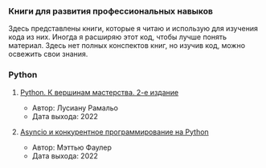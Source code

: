 ### Книги для развития профессиональных навыков

Здесь представлены книги, которые я читаю и использую для изучения кода из них. Иногда я расширяю этот код, чтобы лучше понять материал. Здесь нет полных конспектов книг, но изучив код, можно освежить свои знания.

### Python

1. [Python. К вершинам мастерства. 2-е издание](/Python%20к%20вершинам%20мастерства/)
   - Автор: Лусиану Рамальо
   - Дата выхода: 2022

2. [Asyncio и конкурентное программирование на Python](/Asyncio_и_конкурентное_программирование_на_Python/)
   - Автор: Мэттью Фаулер
   - Дата выхода: 2022
